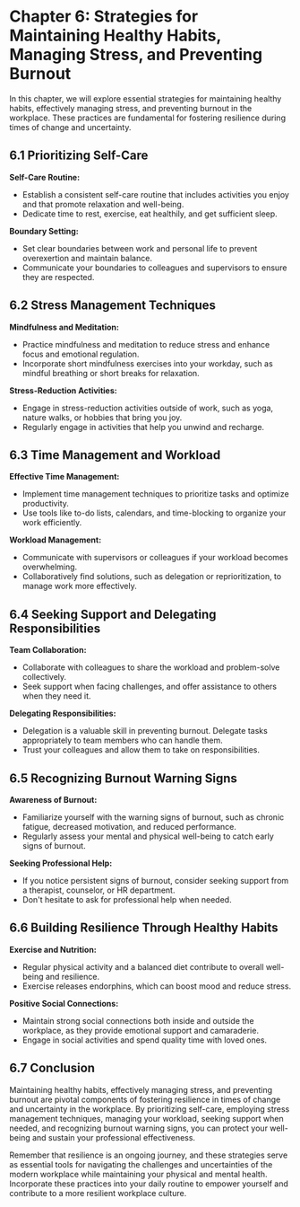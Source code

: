 Chapter 6: Strategies for Maintaining Healthy Habits, Managing Stress, and Preventing Burnout
=============================================================================================

In this chapter, we will explore essential strategies for maintaining healthy habits, effectively managing stress, and preventing burnout in the workplace. These practices are fundamental for fostering resilience during times of change and uncertainty.

**6.1 Prioritizing Self-Care**
------------------------------

**Self-Care Routine:**

* Establish a consistent self-care routine that includes activities you enjoy and that promote relaxation and well-being.
* Dedicate time to rest, exercise, eat healthily, and get sufficient sleep.

**Boundary Setting:**

* Set clear boundaries between work and personal life to prevent overexertion and maintain balance.
* Communicate your boundaries to colleagues and supervisors to ensure they are respected.

**6.2 Stress Management Techniques**
------------------------------------

**Mindfulness and Meditation:**

* Practice mindfulness and meditation to reduce stress and enhance focus and emotional regulation.
* Incorporate short mindfulness exercises into your workday, such as mindful breathing or short breaks for relaxation.

**Stress-Reduction Activities:**

* Engage in stress-reduction activities outside of work, such as yoga, nature walks, or hobbies that bring you joy.
* Regularly engage in activities that help you unwind and recharge.

**6.3 Time Management and Workload**
------------------------------------

**Effective Time Management:**

* Implement time management techniques to prioritize tasks and optimize productivity.
* Use tools like to-do lists, calendars, and time-blocking to organize your work efficiently.

**Workload Management:**

* Communicate with supervisors or colleagues if your workload becomes overwhelming.
* Collaboratively find solutions, such as delegation or reprioritization, to manage work more effectively.

**6.4 Seeking Support and Delegating Responsibilities**
-------------------------------------------------------

**Team Collaboration:**

* Collaborate with colleagues to share the workload and problem-solve collectively.
* Seek support when facing challenges, and offer assistance to others when they need it.

**Delegating Responsibilities:**

* Delegation is a valuable skill in preventing burnout. Delegate tasks appropriately to team members who can handle them.
* Trust your colleagues and allow them to take on responsibilities.

**6.5 Recognizing Burnout Warning Signs**
-----------------------------------------

**Awareness of Burnout:**

* Familiarize yourself with the warning signs of burnout, such as chronic fatigue, decreased motivation, and reduced performance.
* Regularly assess your mental and physical well-being to catch early signs of burnout.

**Seeking Professional Help:**

* If you notice persistent signs of burnout, consider seeking support from a therapist, counselor, or HR department.
* Don't hesitate to ask for professional help when needed.

**6.6 Building Resilience Through Healthy Habits**
--------------------------------------------------

**Exercise and Nutrition:**

* Regular physical activity and a balanced diet contribute to overall well-being and resilience.
* Exercise releases endorphins, which can boost mood and reduce stress.

**Positive Social Connections:**

* Maintain strong social connections both inside and outside the workplace, as they provide emotional support and camaraderie.
* Engage in social activities and spend quality time with loved ones.

**6.7 Conclusion**
------------------

Maintaining healthy habits, effectively managing stress, and preventing burnout are pivotal components of fostering resilience in times of change and uncertainty in the workplace. By prioritizing self-care, employing stress management techniques, managing your workload, seeking support when needed, and recognizing burnout warning signs, you can protect your well-being and sustain your professional effectiveness.

Remember that resilience is an ongoing journey, and these strategies serve as essential tools for navigating the challenges and uncertainties of the modern workplace while maintaining your physical and mental health. Incorporate these practices into your daily routine to empower yourself and contribute to a more resilient workplace culture.
